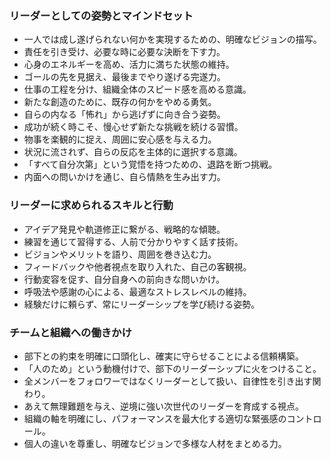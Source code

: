 ### リーダーとしての姿勢とマインドセット
*   一人では成し遂げられない何かを実現するための、明確なビジョンの描写。
*   責任を引き受け、必要な時に必要な決断を下す力。
*   心身のエネルギーを高め、活力に満ちた状態の維持。
*   ゴールの先を見据え、最後までやり遂げる完遂力。
*   仕事の工程を分け、組織全体のスピード感を高める意識。
*   新たな創造のために、既存の何かをやめる勇気。
*   自らの内なる「怖れ」から逃げずに向き合う姿勢。
*   成功が続く時こそ、慢心せず新たな挑戦を続ける習慣。
*   物事を楽観的に捉え、周囲に安心感を与える力。
*   状況に流されず、自らの反応を主体的に選択する意識。
*   「すべて自分次第」という覚悟を持つための、退路を断つ挑戦。
*   内面への問いかけを通じ、自ら情熱を生み出す力。

### リーダーに求められるスキルと行動
*   アイデア発見や軌道修正に繋がる、戦略的な傾聴。
*   練習を通じて習得する、人前で分かりやすく話す技術。
*   ビジョンやメリットを語り、周囲を巻き込む力。
*   フィードバックや他者視点を取り入れた、自己の客観視。
*   行動変容を促す、自分自身への前向きな問いかけ。
*   呼吸法や感謝の心による、最適なストレスレベルの維持。
*   経験だけに頼らず、常にリーダーシップを学び続ける姿勢。

### チームと組織への働きかけ
*   部下との約束を明確に口頭化し、確実に守らせることによる信頼構築。
*   「人のため」という動機付けで、部下のリーダーシップに火をつけること。
*   全メンバーをフォロワーではなくリーダーとして扱い、自律性を引き出す関わり。
*   あえて無理難題を与え、逆境に強い次世代のリーダーを育成する視点。
*   組織の軸を明確にし、パフォーマンスを最大化する適切な緊張感のコントロール。
*   個人の違いを尊重し、明確なビジョンで多様な人材をまとめる力。
